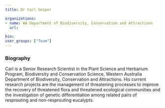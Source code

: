 ```yaml
---
title: Dr Carl Gosper

organizations:
- name: WA Department of Biodiversity, Conservation and Attractions
  url:

bio:
user_groups: ["Team"]
---
```


### Biography

Carl is a Senior Research Scientist in the Plant Science and Herbarium Program, Biodiversity and Conservation Science, Western Australia Department of Biodiversity, Conservation and Attractions. His current research projects are the management of threatening processes to improve the recovery of threatened flora and threatened ecological communities and the investigation of genetic differentiation among related pairs of resprouting and non-resprouting eucalypts.
